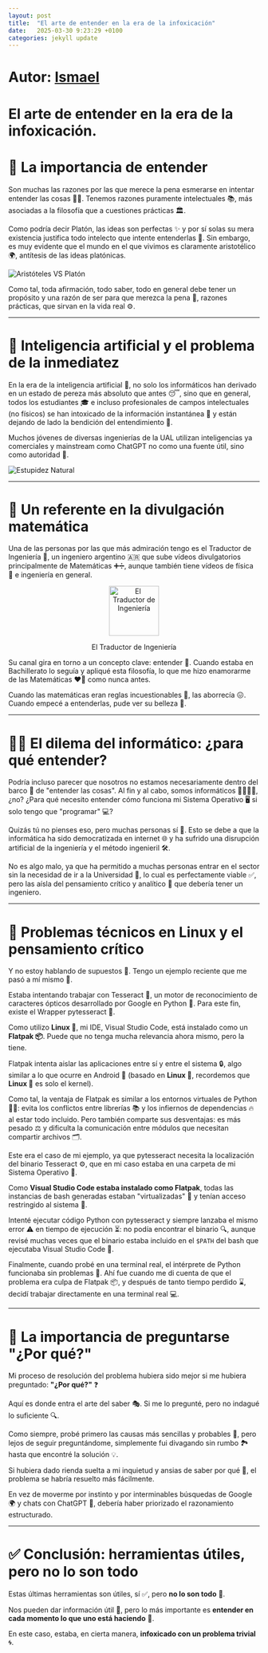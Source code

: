 ```yaml
---
layout: post
title:  "El arte de entender en la era de la infoxicación"
date:   2025-03-30 9:23:29 +0100
categories: jekyll update
---
```


# Autor: [Ismael]({{site.baseurl}}/members/Ismael)

# El arte de entender en la era de la infoxicación.

# 🧠 La importancia de entender  

Son muchas las razones por las que merece la pena esmerarse en intentar entender las cosas 🤔💡. Tenemos razones puramente intelectuales 📚, más asociadas a la filosofía que a cuestiones prácticas 🏛️.  

Como podría decir Platón, las ideas son perfectas ✨ y por sí solas su mera existencia justifica todo intelecto que intente entenderlas 🧠. Sin embargo, es muy evidente que el mundo en el que vivimos es claramente aristotélico 🌍, antítesis de las ideas platónicas.  

<img src="{{ site.baseurl }}/images/aristotPlat.jpg" alt="Aristóteles VS Platón" style="display: block; margin-left: auto; margin-right: auto;">

Como tal, toda afirmación, todo saber, todo en general debe tener un propósito y una razón de ser para que merezca la pena 🎯, razones prácticas, que sirvan en la vida real ⚙️.  

---

# 🤖 Inteligencia artificial y el problema de la inmediatez  

En la era de la inteligencia artificial 🤖, no solo los informáticos han derivado en un estado de pereza más absoluto que antes 😴, sino que en general, todos los estudiantes 🎓 e incluso profesionales de campos intelectuales (no físicos) se han intoxicado de la información instantánea 📲 y están dejando de lado la bendición del entendimiento 🧩.  

Muchos jóvenes de diversas ingenierías de la UAL utilizan inteligencias ya comerciales y mainstream como ChatGPT no como una fuente útil, sino como autoridad 🔗.  

<img src="{{ site.baseurl }}/images/ChatGPT.png" alt="Estupidez Natural" style="display: block; margin-left: auto; margin-right: auto;">

---

# 🎥 Un referente en la divulgación matemática  

Una de las personas por las que más admiración tengo es el Traductor de Ingeniería 🎥, un ingeniero argentino 🇦🇷 que sube vídeos divulgatorios principalmente de Matemáticas ➕➗, aunque también tiene vídeos de física 🔬 e ingeniería en general.  

  <div style="position: relative; text-align: center; z-index: -1;">
    <img src="{{ site.baseurl }}/images/elTraductor.jpg" alt="El Traductor de Ingeniería" width="100px">
    <p>El Traductor de Ingeniería</p>
  </div>

Su canal gira en torno a un concepto clave: entender 🤯. Cuando estaba en Bachillerato lo seguía y apliqué esta filosofía, lo que me hizo enamorarme de las Matemáticas ❤️📐 como nunca antes.  

Cuando las matemáticas eran reglas incuestionables 🚫, las aborrecía 😖. Cuando empecé a entenderlas, pude ver su belleza 🎨.  

---

# 👨‍💻 El dilema del informático: ¿para qué entender?  

Podría incluso parecer que nosotros no estamos necesariamente dentro del barco 🚢 de "entender las cosas". Al fin y al cabo, somos informáticos 👨‍💻👩‍💻, ¿no? ¿Para qué necesito entender cómo funciona mi Sistema Operativo 🖥️ si solo tengo que "programar" 💻?  

Quizás tú no pienses eso, pero muchas personas sí 🤷. Esto se debe a que la informática ha sido democratizada en internet 🌐 y ha sufrido una disrupción artificial de la ingeniería y el método ingenieril 🛠️.  

No es algo malo, ya que ha permitido a muchas personas entrar en el sector sin la necesidad de ir a la Universidad 🏫, lo cual es perfectamente viable ✅, pero las aísla del pensamiento crítico y analítico 🧐 que debería tener un ingeniero.  

---

# 🐧 Problemas técnicos en Linux y el pensamiento crítico  

Y no estoy hablando de supuestos 🚨. Tengo un ejemplo reciente que me pasó a mí mismo 📖.  

Estaba intentando trabajar con Tesseract 👀, un motor de reconocimiento de caracteres ópticos desarrollado por Google en Python 🐍. Para este fin, existe el Wrapper pytesseract 🔄.  

Como utilizo **Linux 🐧**, mi IDE, Visual Studio Code, está instalado como un **Flatpak 📦**. Puede que no tenga mucha relevancia ahora mismo, pero la tiene.  

Flatpak intenta aislar las aplicaciones entre sí y entre el sistema 🔒, algo similar a lo que ocurre en Android 📱 (basado en **Linux 🐧**, recordemos que **Linux 🐧** es solo el kernel).  

Como tal, la ventaja de Flatpak es similar a los entornos virtuales de Python 🛑🐍: evita los conflictos entre librerías 📚 y los infiernos de dependencias 🔥 al estar todo incluido. Pero también comparte sus desventajas: es más pesado ⚖️ y dificulta la comunicación entre módulos que necesitan compartir archivos 🗂️.  

Este era el caso de mi ejemplo, ya que pytesseract necesita la localización del binario Tesseract ⚙️, que en mi caso estaba en una carpeta de mi Sistema Operativo 📂.  

Como **Visual Studio Code estaba instalado como Flatpak**, todas las instancias de bash generadas estaban "virtualizadas" 🧳 y tenían acceso restringido al sistema 🚫.  

Intenté ejecutar código Python con pytesseract y siempre lanzaba el mismo error ⚠️ en tiempo de ejecución ⏳: no podía encontrar el binario 🔍, aunque revisé muchas veces que el binario estaba incluido en el `$PATH` del bash que ejecutaba Visual Studio Code 🚀.  

Finalmente, cuando probé en una terminal real, el intérprete de Python funcionaba sin problemas 🎉. Ahí fue cuando me di cuenta de que el problema era culpa de Flatpak 📦, y después de tanto tiempo perdido ⌛, decidí trabajar directamente en una terminal real 💻.  

---

# 🔎 La importancia de preguntarse "¿Por qué?"  

Mi proceso de resolución del problema hubiera sido mejor si me hubiera preguntado: **"¿Por qué?"** ❓  

Aquí es donde entra el arte del saber 🎭. Si me lo pregunté, pero no indagué lo suficiente 🔍.  

Como siempre, probé primero las causas más sencillas y probables 🎯, pero lejos de seguir preguntándome, simplemente fui divagando sin rumbo 🏞️ hasta que encontré la solución 💡.  

Si hubiera dado rienda suelta a mi inquietud y ansias de saber por qué 🤯, el problema se habría resuelto más fácilmente.  

En vez de moverme por instinto y por interminables búsquedas de Google 🌍 y chats con ChatGPT 🤖, debería haber priorizado el razonamiento estructurado.  

---

# ✅ Conclusión: herramientas útiles, pero no lo son todo  

Estas últimas herramientas son útiles, sí ✅, pero **no lo son todo** 🚫.  

Nos pueden dar información útil 📖, pero lo más importante es **entender en cada momento lo que uno está haciendo** 🔄.  

En este caso, estaba, en cierta manera, **infoxicado con un problema trivial** 🌀.  
